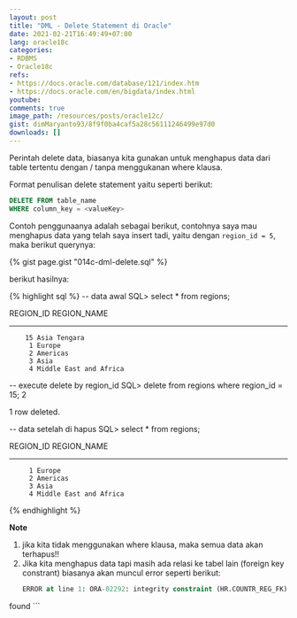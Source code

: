 ```yaml
---
layout: post
title: "DML - Delete Statement di Oracle"
date: 2021-02-21T16:49:49+07:00
lang: oracle18c
categories:
- RDBMS
- Oracle18c
refs: 
- https://docs.oracle.com/database/121/index.htm
- https://docs.oracle.com/en/bigdata/index.html
youtube: 
comments: true
image_path: /resources/posts/oracle12c/
gist: dimMaryanto93/8f9f0ba4caf5a28c56111246499e97d0
downloads: []
---
```


Perintah delete data, biasanya kita gunakan untuk menghapus data dari table tertentu dengan / tanpa menggukanan where klausa.

Format penulisan delete statement yaitu seperti berikut:

```sql
DELETE FROM table_name 
WHERE column_key = <valueKey>
```

Contoh penggunaanya adalah sebagai berikut, contohnya saya mau menghapus data yang telah saya insert tadi, yaitu dengan `region_id = 5`, maka berikut querynya:

{% gist page.gist "014c-dml-delete.sql" %}

berikut hasilnya:

{% highlight sql %}
-- data awal
SQL> select * from regions;

 REGION_ID REGION_NAME
---------- -------------------------
        15 Asia Tengara
         1 Europe
         2 Americas
         3 Asia
         4 Middle East and Africa

-- execute delete by region_id
SQL> delete from regions
where region_id = 15;  2

1 row deleted.

-- data setelah di hapus
SQL> select * from regions;

 REGION_ID REGION_NAME
---------- -------------------------
         1 Europe
         2 Americas
         3 Asia
         4 Middle East and Africa
{% endhighlight %}

**Note** 

1. jika kita tidak menggunakan where klausa, maka semua data akan terhapus!!
2. Jika kita menghapus data tapi masih ada relasi ke tabel lain (foreign key constrant) biasanya akan muncul error seperti berikut:
    ```sql
    ERROR at line 1: ORA-02292: integrity constraint (HR.COUNTR_REG_FK) violated - child record
found
    ```